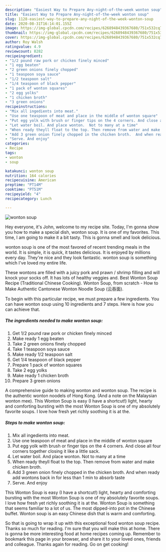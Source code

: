 ```yaml
---
description: "Easiest Way to Prepare Any-night-of-the-week wonton soup"
title: "Easiest Way to Prepare Any-night-of-the-week wonton soup"
slug: 1128-easiest-way-to-prepare-any-night-of-the-week-wonton-soup
date: 2020-08-31T16:14:01.155Z
image: https://img-global.cpcdn.com/recipes/6268948439367680/751x532cq70/wonton-soup-recipe-main-photo.jpg
thumbnail: https://img-global.cpcdn.com/recipes/6268948439367680/751x532cq70/wonton-soup-recipe-main-photo.jpg
cover: https://img-global.cpcdn.com/recipes/6268948439367680/751x532cq70/wonton-soup-recipe-main-photo.jpg
author: Roy Walsh
ratingvalue: 4.9
reviewcount: 8282
recipeingredient:
- "1/2 pound raw pork or chicken finely minced"
- "1 egg beaten"
- "2 green onions finely chopped"
- "1 teaspoon soya sauce"
- "1/2 teaspoon salt"
- "1/4 teaspoon of black pepper"
- "1 pack of wonton squares"
- "2 egg yolks"
- "1 chicken broth"
- "3 green onions"
recipeinstructions:
- "Mix all ingedients into meat."
- "Use one teaspoon of meat and place in the middle of wonton square"
- "Put egg yolk with brush or finger tips on the 4 corners. And close all four corners together closing it like a little sack."
- "Let water boil. And place wonton.  Not to many at a time"
- "When ready theyll float to the top. Then remove from water and make chicken broth."
- "Add 3 green onion finely chopped in the chicken broth.  And when ready add wontons back in for less than 1 min to absorb taste"
- "Serve. And enjoy"
categories:
- Recipe
tags:
- wonton
- soup

katakunci: wonton soup 
nutrition: 164 calories
recipecuisine: American
preptime: "PT14M"
cooktime: "PT51M"
recipeyield: "4"
recipecategory: Lunch

---
```



![wonton soup](https://img-global.cpcdn.com/recipes/6268948439367680/751x532cq70/wonton-soup-recipe-main-photo.jpg)

Hey everyone, it's John, welcome to my recipe site. Today, I'm gonna show you how to make a special dish, wonton soup. It is one of my favorites. This time, I am going to make it a bit tasty. This is gonna smell and look delicious.

wonton soup is one of the most favored of recent trending meals in the world. It is simple, it is quick, it tastes delicious. It is enjoyed by millions every day. They're nice and they look fantastic. wonton soup is something which I've loved my entire life.

These wontons are filled with a juicy pork and prawn / shrimp filling and will knock your socks off. It has lots of healthy veggies and. Best Wonton Soup Recipe (Traditional Chinese Cooking). Wonton Soup, from scratch - How to Make Authentic Cantonese Wonton Noodle Soup (云吞面).


To begin with this particular recipe, we must prepare a few ingredients. You can have wonton soup using 10 ingredients and 7 steps. Here is how you can achieve that.

<!--inarticleads1-->

##### The ingredients needed to make wonton soup:

1. Get 1/2 pound raw pork or chicken finely minced
1. Make ready 1 egg beaten
1. Take 2 green onions finely chopped
1. Take 1 teaspoon soya sauce
1. Make ready 1/2 teaspoon salt
1. Get 1/4 teaspoon of black pepper
1. Prepare 1 pack of wonton squares
1. Take 2 egg yolks
1. Make ready 1 chicken broth
1. Prepare 3 green onions


A comprehensive guide to making wonton and wonton soup. The recipe is the authentic wonton noodels of Hong Kong. (And a note on the Malaysian wonton mee). This Wonton Soup is easy (I have a shortcut!) light, hearty and comforting bursting with the most Wonton Soup is one of my absolutely favorite soups. I love how fresh yet richly soothing it is at the. 

<!--inarticleads2-->

##### Steps to make wonton soup:

1. Mix all ingedients into meat.
1. Use one teaspoon of meat and place in the middle of wonton square
1. Put egg yolk with brush or finger tips on the 4 corners. And close all four corners together closing it like a little sack.
1. Let water boil. And place wonton.  Not to many at a time
1. When ready theyll float to the top. Then remove from water and make chicken broth.
1. Add 3 green onion finely chopped in the chicken broth.  And when ready add wontons back in for less than 1 min to absorb taste
1. Serve. And enjoy


This Wonton Soup is easy (I have a shortcut!) light, hearty and comforting bursting with the most Wonton Soup is one of my absolutely favorite soups. I love how fresh yet richly soothing it is at the. Wonton Soup is something that seems familiar to a lot of us. The most dipped-into pot in the Chinese buffet. Wonton soup is an easy Chinese dish that is warm and comforting. 

So that is going to wrap it up with this exceptional food wonton soup recipe. Thanks so much for reading. I'm sure that you will make this at home. There is gonna be more interesting food at home recipes coming up. Remember to bookmark this page in your browser, and share it to your loved ones, friends and colleague. Thanks again for reading. Go on get cooking!
